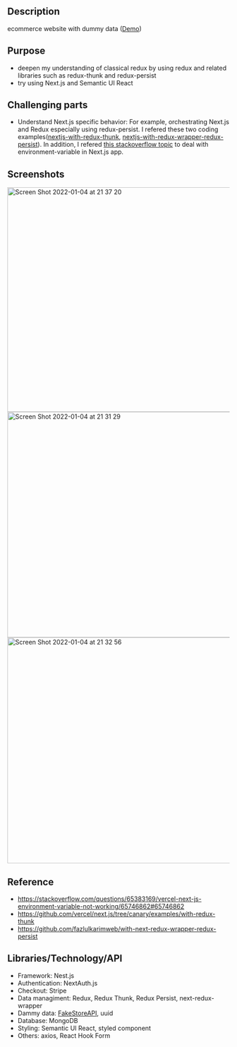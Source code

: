 ## Description

ecommerce website with dummy data ([Demo](https://e-shop-taupe.vercel.app))

## Purpose

- deepen my understanding of classical redux by using redux and related libraries such as redux-thunk and redux-persist
- try using Next.js and Semantic UI React

## Challenging parts
- Understand Next.js specific behavior: For example, orchestrating Next.js and Redux especially using redux-persist. I refered these two coding examples([nextjs-with-redux-thunk](https://github.com/vercel/next.js/tree/canary/examples/with-redux-thunk), [nextjs-with-redux-wrapper-redux-persist](https://github.com/fazlulkarimweb/with-next-redux-wrapper-redux-persist)). In addition, I refered [this stackoverflow topic](https://stackoverflow.com/questions/65383169/vercel-next-js-environment-variable-not-working/65746862#65746862) to deal with environment-variable in Next.js app.

## Screenshots
<img width="509" alt="Screen Shot 2022-01-04 at 21 37 20" src="https://user-images.githubusercontent.com/67321065/148165971-1da47cd1-836f-40cc-bc57-872264710eca.png">
<img width="511" alt="Screen Shot 2022-01-04 at 21 31 29" src="https://user-images.githubusercontent.com/67321065/148166002-bf98883f-2ede-44b2-a799-c23cd359241e.png">
<img width="512" alt="Screen Shot 2022-01-04 at 21 32 56" src="https://user-images.githubusercontent.com/67321065/148166009-740073ac-4d96-4e54-9d39-467573d21992.png">

## Reference

- https://stackoverflow.com/questions/65383169/vercel-next-js-environment-variable-not-working/65746862#65746862
- https://github.com/vercel/next.js/tree/canary/examples/with-redux-thunk
- https://github.com/fazlulkarimweb/with-next-redux-wrapper-redux-persist

## Libraries/Technology/API

- Framework: Nest.js
- Authentication: NextAuth.js
- Checkout: Stripe
- Data managiment: Redux, Redux Thunk, Redux Persist, next-redux-wrapper
- Dammy data: [FakeStoreAPI](https://fakestoreapi.com/docs), uuid
- Database: MongoDB
- Styling: Semantic UI React, styled component
- Others: axios, React Hook Form
